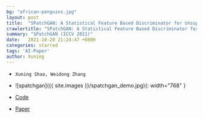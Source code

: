 ```yaml
---
bg: "african-penguins.jpg"
layout: post
title:  "SPatchGAN: A Statistical Feature Based Discriminator for Unsupervised Image-to-Image Translation (ICCV 2021)"
crawlertitle: "SPatchGAN: A Statistical Feature Based Discriminator for Unsupervised Image-to-Image Translation (ICCV 2021)"
summary: "SPatchGAN (ICCV 2021)"
date:   2021-10-20 21:24:47 +0800
categories: starred
tags: 'AI-Paper'
author: Xuning
---
```


- `Xuning Shao, Weidong Zhang`
- ![spatchgan]({{ site.images }}/spatchgan_demo.jpg){: width="768" }

- [Code](https://github.com/NetEase-GameAI/SPatchGAN)

- [Paper](https://arxiv.org/abs/2103.16219)


